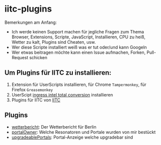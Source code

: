 # iitc-plugins

Bemerkungen am Anfang:
* Ich werde keinen Support machen für jegliche Fragen zum Thema Browser, Extensions, Scripte, JavaScript, Installieren, CPU zu heiß, Wetter zu kalt, Plugins sind Cheaten, usw.
* Wer diese Scripte installiert weiß was er tut oder/und kann Googeln
* Wer etwas beitragen möchte kann einen Issue aufmachen, Forken, Pull-Request schicken

## Um Plugins für IITC zu installieren:

1. Extension für UserScripts installieren, für Chrome `Tampermonkey`, für Firefox `Greasemonkey`
2. UserScipt [ingress intel total conversion](https://github.com/jonatkins/ingress-intel-total-conversion) installieren
3. Plugins für IITC von [IITC](https://github.com/jonatkins/ingress-intel-total-conversion/tree/gh-pages/plugins)


## Plugins

* [wetterbericht](https://github.com/erniehh/iitc-plugins/tree/master/wetterbericht): Der Wetterbericht für Berlin
* [portalOwner](https://github.com/erniehh/iitc-plugins/tree/master/portalOwner): Welche Resonatoren und Portale wurden von mir bestückt
* [upgradeablePortals](https://github.com/erniehh/iitc-plugins/tree/master/upgradeablePortals): Portal-Anzeige welche upgradebar sind

